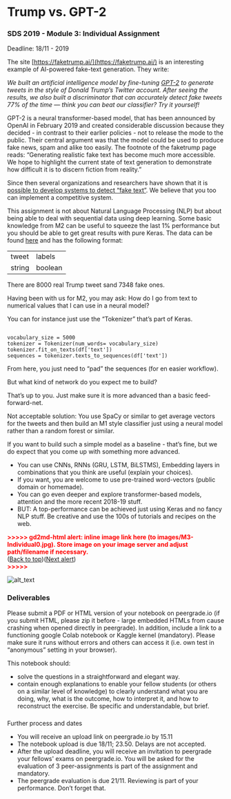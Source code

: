 # Trump vs. GPT-2


### SDS 2019 - Module 3: Individual Assignment

Deadline: 18/11 - 2019

The site [https://faketrump.ai/](https://faketrump.ai/) is an interesting example of AI-powered fake-text generation. They write:

_We built an artificial intelligence model by fine-tuning [GPT-2](https://openai.com/blog/better-language-models/) to generate tweets in the style of Donald Trump’s Twitter account. After seeing the results, we also built a discriminator that can accurately detect fake tweets 77% of the time — think you can beat our classifier? Try it yourself!_

GPT-2 is a neural transformer-based model, that has been announced by OpenAI in February 2019 and created considerable discussion because they decided - in contrast to their earlier policies - not to release the mode to the public. Their central argument was that the model could be used to produce fake news, spam and alike too easily. The footnote of the faketrump page reads: “Generating realistic fake text has become much more accessible. We hope to highlight the current state of text generation to demonstrate how difficult it is to discern fiction from reality.”

Since then several organizations and researchers have shown that it is [possible to develop systems to detect “fake text”](https://www.theguardian.com/technology/2019/jul/04/ai-fake-text-gpt-2-concerns-false-information). We believe that you too can implement a competitive system.

This assignment is not about Natural Language Processing (NLP) but about being able to deal with sequential data using deep learning. Some basic knowledge from M2 can be useful to squeeze the last 1% performance but you should be able to get great results with pure Keras. The data can be found [here](https://github.com/DeepLearnI/trump_tweet_classifier/raw/master/code/tweet_labels.csv) and has the following format:


<table>
  <tr>
   <td>tweet
   </td>
   <td>labels
   </td>
  </tr>
  <tr>
   <td>string
   </td>
   <td>boolean
   </td>
  </tr>
</table>


There are 8000 real Trump tweet sand 7348 fake ones.

Having been with us for M2, you may ask: How do I go from text to numerical values that I can use in a neural model?

You can for instance just use the “Tokenizer” that’s part of Keras. 


```

vocabulary_size = 5000
tokenizer = Tokenizer(num_words= vocabulary_size)
tokenizer.fit_on_texts(df['text'])
sequences = tokenizer.texts_to_sequences(df['text'])
```


From here, you just need to “pad” the sequences (for en easier workflow).

But what kind of network do you expect me to build?

That’s up to you. Just make sure it is more advanced than a basic feed-forward-net.

Not acceptable solution: You use SpaCy or similar to get average vectors for the tweets and then build an M1 style classifier just using a neural model rather than a random forest or similar.

If you want to build such a simple model as a baseline - that’s fine, but we do expect that you come up with something more advanced.



*   You can use CNNs, RNNs (GRU, LSTM, BiLSTMS), Embedding layers in combinations that you think are useful (explain your choices). 
*   If you want, you are welcome to use pre-trained word-vectors (public domain or homemade). 
*   You can go even deeper and explore transformer-based models, attention and the more recent 2018-19 stuff. 
*   BUT: A top-performance can be achieved just using Keras and no fancy NLP stuff. Be creative and use the 100s of tutorials and recipes on the web.



<p id="gdcalert1" ><span style="color: red; font-weight: bold">>>>>>  gd2md-html alert: inline image link here (to images/M3-Individual0.jpg). Store image on your image server and adjust path/filename if necessary. </span><br>(<a href="#">Back to top</a>)(<a href="#gdcalert2">Next alert</a>)<br><span style="color: red; font-weight: bold">>>>>> </span></p>


![alt_text](https://pbs.twimg.com/media/EI7DWlmXsAAwCte?format=jpg&name=4096x4096)



### Deliverables

Please submit a PDF or HTML version of your notebook on peergrade.io (if you submit HTML, please zip it before - large embedded HTMLs from cause crashing when opened directly in peergrade). In addition, include a link to a functioning google Colab notebook or Kaggle kernel (mandatory). Please make sure it runs without errors and others can access it (i.e. own test in “anonymous” setting in your browser).

This notebook should:



*   solve the questions in a straightforward and elegant way.
*   contain enough explanations to enable your fellow students (or others on a similar level of knowledge) to clearly understand what you are doing, why, what is the outcome, how to interpret it, and how to reconstruct the exercise. Be specific and understandable, but brief.

### 
Further process and dates

*   You will receive an upload link on peergrade.io by 15.11 
*   The notebook upload is due 18/11; 23.50. Delays are not accepted.
*   After the upload deadline, you will receive an invitation to peergrade your fellows' exams on peergrade.io. You will be asked for the evaluation of 3 peer-assignments is part of the assignment and mandatory.
*   The peergrade evaluation is due 21/11. Reviewing is part of your performance. Don’t forget that.

<!-- Docs to Markdown version 1.0β17 -->
